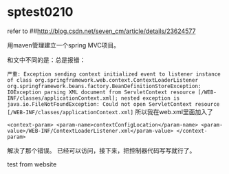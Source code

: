 # sptest0210
refer to
##http://blog.csdn.net/seven_cm/article/details/23624577

用maven管理建立一个spring MVC项目。

和文中不同的是：总是报错：

`
严重: Exception sending context initialized event to listener instance of class org.springframework.web.context.ContextLoaderListener
org.springframework.beans.factory.BeanDefinitionStoreException: IOException parsing XML document from ServletContext resource [/WEB-INF/classes/applicationContext.xml]; nested exception is java.io.FileNotFoundException: Could not open ServletContext resource [/WEB-INF/classes/applicationContext.xml]
`
所以我在web.xml里面加入了


`
 <context-param>
    <param-name>contextConfigLocation</param-name>
    <param-value>/WEB-INF/ContextLoaderListener.xml</param-value>
 </context-param>
`


解决了那个错误。
已经可以访问，接下来，把控制器代码写写就行了。

test from website

